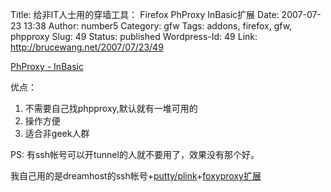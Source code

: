 Title: 给非IT人士用的穿墙工具： Firefox PhProxy InBasic扩展
Date: 2007-07-23 13:38
Author: number5
Category: gfw
Tags: addons, firefox, gfw, phpproxy
Slug: 49
Status: published
Wordpress-Id: 49
Link: http://brucewang.net/2007/07/23/49

[PhProxy - InBasic](https://addons.mozilla.org/en-US/firefox/addon/3239)

优点：

1.  不需要自己找phpproxy,默认就有一堆可用的
2.  操作方便
3.  适合非geek人群

PS: 有ssh帐号可以开tunnel的人就不要用了，效果没有那个好。  

我自己用的是dreamhost的ssh帐号+[putty/plink](http://www.putty.nl/)+[foxyproxy扩展](http://foxyproxy.mozdev.org/quickstart.html)
